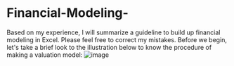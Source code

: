 # Financial-Modeling-
Based on my experience, I will summarize a guideline to build up financial modeling in Excel. Please feel free to correct my mistakes.
Before we begin, let's take a brief look to the illustration below to know the procedure of making a valuation model:
![image](https://github.com/LinhNguyen-MyLi/Financial-Modeling-in-Excel/assets/128978862/e5c2222f-a5cb-4f62-9646-929feb0b607f)
